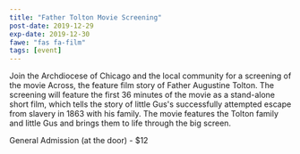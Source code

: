 ```yaml
---
title: "Father Tolton Movie Screening"
post-date: 2019-12-29
exp-date: 2019-12-30
fawe: "fas fa-film"
tags: [event]
---
```

Join the Archdiocese of Chicago and the local community for a screening of the movie Across, the feature film story of Father Augustine Tolton. The screening will feature the first 36 minutes of the movie as a stand-alone short film, which tells the story of little Gus's successfully attempted escape from slavery in 1863 with his family. The movie features the Tolton family and little Gus and brings them to life through the big screen.

General Admission (at the door) - $12